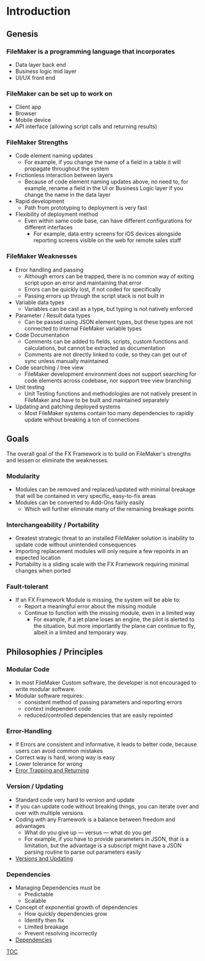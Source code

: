# Introduction

## Genesis

### FileMaker is a programming language that incorporates
  - Data layer back end
  - Business logic mid layer
  - UI/UX front end
 
### FileMaker can be set up to work on
  - Client app
  - Browser
  - Mobile device
  - API interface (allowing script calls and returning results)

### FileMaker Strengths
- Code element naming updates
  - For example, if you change the name of a field in a table it will propagate throughout the system
- Frictionless interaction between layers
  - Because of code element naming updates above, no need to, for example, rename a field in the UI or Business Logic layer if you change the name in the data layer
- Rapid development
  - Path from prototyping to deployment is very fast
- Flexibility of deployment method
  - Even within same code base, can have different configurations for different interfaces
    - For example, data entry screens for iOS devices alongside reporting screens visible on the web for remote sales staff 

### FileMaker Weaknesses
- Error handling and passing
  - Although errors can be trapped, there is no common way of exiting script upon an error and maintaining that error
  - Errors can be quickly lost, if not coded for specifically
  - Passing errors up through the script stack is not built in
- Variable data types
  - Variables can be cast as a type, but typing is not natively enforced
- Parameter / Result data types
  - Can be passed using JSON element types, but these types are not connected to internal FileMaker variable types 
- Code Documentation
  - Comments can be added to fields, scripts, custom functions and calculations, but cannot be extracted as documentation
  - Comments are not directly linked to code, so they can get out of sync unless manually maintained
- Code searching / tree view
  - FileMaker development environment does not support searching for code elements across codebase, nor support tree view branching
- Unit testing 
  - Unit Testing functions and methodologies are not natively present in FileMaker and have to be built and maintained separately
- Updating and patching deployed systems
  - Most FileMaker systems contain too many dependencies to rapidly update without breaking a ton of connections


## Goals

The overall goal of the FX Framework is to build on FileMaker's strengths and lessen or eliminate the weaknesses.

### Modularity
  - Modules can be removed and replaced/updated with minimal breakage that will be contained in very specific, easy-to-fix areas
  - Modules can be converted to Add-Ons fairly easily
    - Which will further eliminate many of the remaining breakage points

### Interchangeability / Portability 
  - Greatest strategic threat to an installed FileMaker solution is inability to update code without unintended consequences
  - Importing replacement modules will only require a few repoints in an expected location
  - Portability is a sliding scale with the FX Framework requiring minimal changes when ported

### Fault-tolerant
  - If an FX Framework Module is missing, the system will be able to:
    - Report a meaningful error about the missing module
    - Continue to function with the missing module, even in a limited way 
      - For example, if a jet plane loses an engine, the pilot is alerted to the situation, but more importantly the plane can continue to fly, albeit in a limited and temporary way.


## Philosophies / Principles

### Modular Code
  - In most FileMaker Custom software, the developer is not encouraged to write modular software.
  - Modular software requires:
    - consistent method of passing parameters and reporting errors
    - context independent code
    - reduced/controlled dependencies that are easily repointed

### Error-Handling
  - If Errors are consistent and informative, it leads to better code, because users can avoid common mistakes
  - Correct way is hard, wrong way is easy
  - Lower tolerance for wrong
  - [Error Trapping and Returning](Error_Trapping_Returning.md)

### Version / Updating
  - Standard code very hard to version and update
  - If you can update code without breaking things, you can iterate over and over with multiple versions
  - Coding with any Framework is a balance between freedom and advantages
    - What do you give up — versus — what do you get
    - For example, if you have to provide parameters in JSON, that is a limitation, but the advantage is a subscript might have a JSON parsing routine to parse out parameters easily
  - [Versions and Updating](Versions_Updating.md)

### Dependencies
  - Managing Dependencies must be
    - Predictable
    - Scalable
  - Concept of exponential growth of dependencies
    - How quickly dependencies grow
    - Identify then fix
    - Limited breakage
    - Prevent resolving incorrectly
  - [Dependencies](Dependencies.md)

[TOC](TOC.md)
